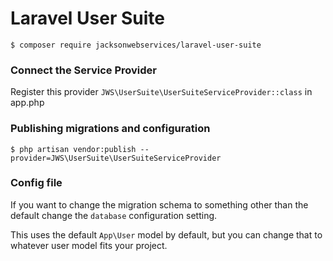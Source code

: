 Laravel User Suite
==================

```
$ composer require jacksonwebservices/laravel-user-suite
```

### Connect the Service Provider
Register this provider `JWS\UserSuite\UserSuiteServiceProvider::class` in app.php


### Publishing migrations and configuration

```
$ php artisan vendor:publish --provider=JWS\UserSuite\UserSuiteServiceProvider
```

### Config file

If you want to change the migration schema to something other than the default change the `database` configuration setting.

This uses the default `App\User` model by default, but you can change that to whatever user model fits your project.  
